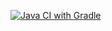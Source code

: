 [![Java CI with Gradle](https://github.com/valeit98/Project14/actions/workflows/gradle.yml/badge.svg)](https://github.com/valeit98/Project14/actions/workflows/gradle.yml)
